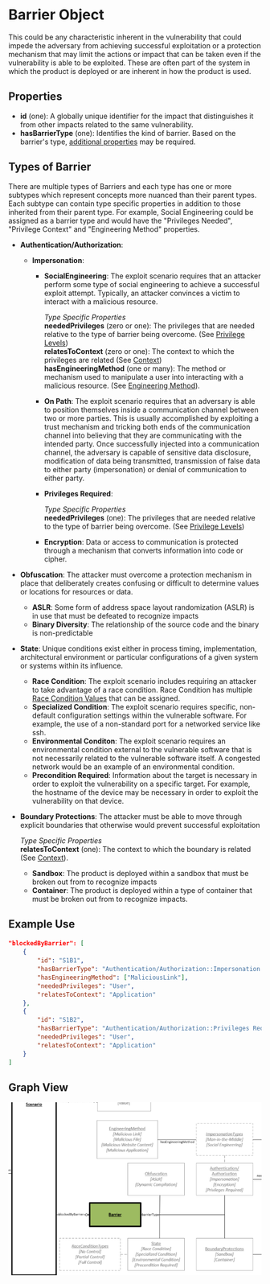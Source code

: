 # Barrier Object

This could be any characteristic inherent in the vulnerability that could impede the adversary from achieving successful exploitation or a protection mechanism that may limit the actions or impact that can be taken even if the vulnerability is able to be exploited. These are often part of the system in which the product is deployed or are inherent in how the product is used.

## Properties

- **id** (one): A globally unique identifier for the impact that distinguishes it from other impacts related to the same vulnerability.
- **hasBarrierType** (one): Identifies the kind of barrier. Based on the barrier's type, [additional properties](#types-of-barrier) may be required.

## Types of Barrier

There are multiple types of Barriers and each type has one or more subtypes which represent concepts more nuanced than their parent types. Each subtype can contain type specific properties in addition to those inherited from their parent type. For example, Social Engineering could be assigned as a barrier type and would have the "Privileges Needed", "Privilege Context" and "Engineering Method" properties. 
	
- **Authentication/Authorization**:
	- **Impersonation**:
		- **SocialEngineering**: The exploit scenario requires that an attacker perform some type of social engineering to achieve a successful exploit attempt. Typically, an attacker convinces a victim to interact with a malicious resource.
		
			*Type Specific Properties* <br />
			**neededPrivileges** (zero or one): The privileges that are needed relative to the type of barrier being overcome. (See [Privilege Levels](../values/privilege-level.md))<br />
			**relatesToContext** (zero or one): The context to which the privileges are related (See [Context](../values/context.md))<br />
			**hasEngineeringMethod** (one or many): The method or mechanism used to manipulate a user into interacting with a malicious resource. (See [Engineering Method](../values/engineering-method.md)).<br />		
		- **On Path**:  The exploit scenario requires that an adversary is able to position themselves inside a communication channel between two or more parties. This is usually accomplished by exploiting a trust mechanism and tricking both ends of the communication channel into believing that they are communicating with the intended party. Once successfully injected into a communication channel, the adversary is capable of sensitive data disclosure, modification of data being transmitted, transmission of false data to either party (impersonation) or denial of communication to either party.
		- **Privileges Required**:
		
			*Type Specific Properties* <br />
			**neededPrivileges** (one): The privileges that are needed relative to the type of barrier being overcome. (See [Privilege Levels](../values/privilege-level.md))
		- **Encryption**: Data or access to communication is protected through a mechanism that converts information into code or cipher.
 - **Obfuscation**: The attacker must overcome a protection mechanism in place that deliberately creates confusing or difficult to determine values or locations for resources or data.
	- **ASLR**: Some form of address space layout randomization (ASLR) is in use that must be defeated to recognize impacts
	- **Binary Diversity**: The relationship of the source code and the binary is non-predictable
 - **State**:  Unique conditions exist either in process timing, implementation, architectural environment or particular configurations of a given system or systems within its influence. 
    - **Race Condition**:  The exploit scenario includes requiring an attacker to take advantage of a race condition. Race Condition has multiple [Race Condition Values](../values/race-condition.md) that can be assigned. 
    - **Specialized Condition**:  The exploit scenario requires specific, non-default configuration settings within the vulnerable software. For example, the use of a non-standard port for a networked service like ssh.
    - **Environmental Conditon**:  The exploit scenario requires an environmental condition external to the vulnerable software that is not necessarily related to the vulnerable software itself. A congested network would be an example of an environmental condition.
    - **Precondition Required**:  Information about the target is necessary in order to exploit the vulnerability on a specific target. For example, the hostname of the device may be necessary in order to exploit the vulnerability on that device.
  - **Boundary Protections**:  The attacker must be able to move through explicit boundaries that otherwise would prevent successful exploitation
  
	*Type Specific Properties* <br />
  **relatesToContext** (one): The context to which the boundary is related (See [Context](../values/context.md)).
    - **Sandbox**:  The product is deployed within a sandbox that must be broken out from to recognize impacts
    - **Container**:  The product is deployed within a type of container that must be broken out from to recognize impacts.

## Example Use

```json
"blockedByBarrier": [
    {
        "id": "S1B1",
        "hasBarrierType": "Authentication/Authorization::Impersonation::Social Engineering",
        "hasEngineeringMethod": ["MaliciousLink"],
        "neededPrivileges": "User",
        "relatesToContext": "Application"
    },
    {
        "id": "S1B2",
        "hasBarrierType": "Authentication/Authorization::Privileges Required",
        "neededPrivileges": "User",
        "relatesToContext": "Application"
    }
]
```

## Graph View
 ![Barrier Graph](../figures/graphsnippets/BarrierSnippet.png "Barrier Graph")
